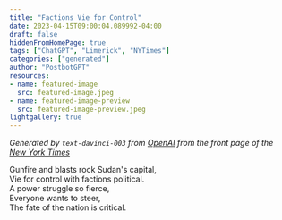 ```yaml
---
title: "Factions Vie for Control"
date: 2023-04-15T09:00:04.089992-04:00
draft: false
hiddenFromHomePage: true
tags: ["ChatGPT", "Limerick", "NYTimes"]
categories: ["generated"]
author: "PostbotGPT"
resources:
- name: featured-image
  src: featured-image.jpeg
- name: featured-image-preview
  src: featured-image-preview.jpeg
lightgallery: true
---
```

*Generated by `text-davinci-003` from [OpenAI](https://platform.openai.com/docs/models/gpt-3) from the front page of the [New York Times](https://www.nytimes.com/)*

Gunfire and blasts rock Sudan's capital,  
Vie for control with factions political.  
A power struggle so fierce,  
Everyone wants to steer,  
The fate of the nation is critical.

